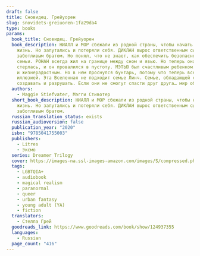 ```yaml
---
draft: false
title: Сновидец. Грейуорен
slug: snovidets-greiuoren-1fa29da4
type: books
params:
  book_title: Сновидец. Грейуорен
  book_description: НИАЛЛ и МОР сбежали из родной страны, чтобы начать новую
    жизнь. Но запутались и потеряли себя. ДИКЛАН вырос ответственным сыном и
    заботливым братом. Но понял, что не знает, как обеспечить безопасность своей
    семьи. РОНАН всегда жил на границе между сном и явью. Но теперь она
    стерлась, и он провалился в пустоту. МЭТЬЮ был счастливым ребенком. Светлым
    и жизнерадостным. Но в нем проснулся бунтарь, потому что теперь все кажется
    иллюзией. Эта Вселенная не подходит семье Линч. Семье, обладающей силой
    создавать и разрушать. Если они не смогут спасти друг друга… мир обречен.
  authors:
    - Maggie Stiefvater, Мэгги Стивотер
  short_book_description: НИАЛЛ и МОР сбежали из родной страны, чтобы начать новую
    жизнь. Но запутались и потеряли себя. ДИКЛАН вырос ответственным сыном и
    заботливым братом.
  russian_translation_status: exists
  russian_audioversion: false
  publication_year: "2020"
  isbn: "9785041755003"
  publishers:
    - Litres
    - Эксмо
  series: Dreamer Trilogy
  cover: https://images-na.ssl-images-amazon.com/images/S/compressed.photo.goodreads.com/books/1680389125i/124937355.jpg
  tags:
    - LGBTQIA+
    - audiobook
    - magical realism
    - paranormal
    - queer
    - urban fantasy
    - young adult (YA)
    - fiction
  translators:
    - Стелла Грей
  goodreads_link: https://www.goodreads.com/book/show/124937355
  languages:
    - Russian
  page_count: "416"
---
```

